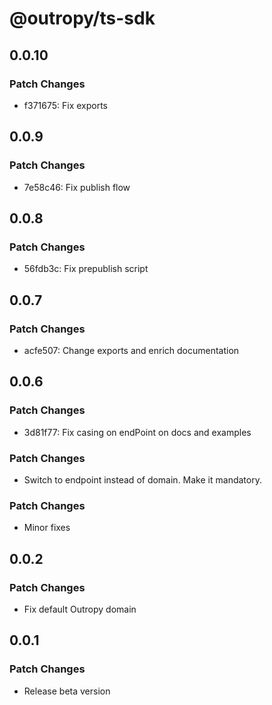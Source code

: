# @outropy/ts-sdk

## 0.0.10

### Patch Changes

- f371675: Fix exports

## 0.0.9

### Patch Changes

- 7e58c46: Fix publish flow

## 0.0.8

### Patch Changes

- 56fdb3c: Fix prepublish script

## 0.0.7

### Patch Changes

- acfe507: Change exports and enrich documentation

## 0.0.6

### Patch Changes

- 3d81f77: Fix casing on endPoint on docs and examples

### Patch Changes

- Switch to endpoint instead of domain. Make it mandatory.

### Patch Changes

- Minor fixes

## 0.0.2

### Patch Changes

- Fix default Outropy domain

## 0.0.1

### Patch Changes

- Release beta version
